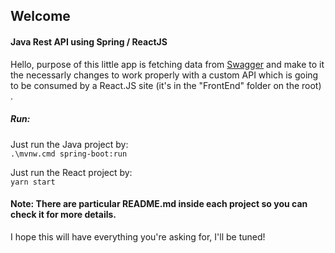 ## Welcome

#### Java Rest API using Spring / ReactJS

Hello, purpose of this little app is fetching data from [Swagger](http://masglobaltestapi.azurewebsites.net/swagger/) and make to it the necessarly changes to work properly with a custom API which is going to be consumed by a React.JS site (it's in the "FrontEnd" folder on the root)<br>.

##### Run:
Just run the Java project by:  
`.\mvnw.cmd spring-boot:run`

Just run the React project by:  
`yarn start`

#### Note: There are particular README.md inside each project so you can check it for more details.  

I hope this will have everything you're asking for, I'll be tuned!
